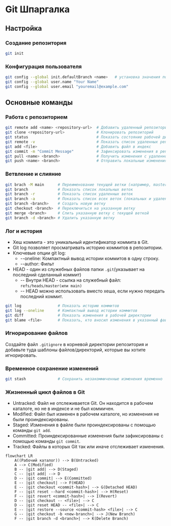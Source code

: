 # Git Шпаргалка

## Настройка

### Создание репозитория

```bash
git init
```

### Конфигурация пользователя

```bash
git config --global init.defaultBranch <name>	# установка значения по умолчанию для имени ветки при создании нового репозитория (например, master/main/trunk/development)
git config --global user.name "Your Name"
git config --global user.email "youremail@example.com"
```

## Основные команды

### Работа с репозиторием

```bash
git remote add <name> <repository-url>  # Добавить удаленный репозиторий, `<name>` - имя, которое вы выбираете для удаленного репозитория
git clone <repository-url>              # Клонировать репозиторий
git status                              # Показать состояние рабочей директории
git remote -v                           # Показать список удаленных репозиториев
git add <file>                          # Добавить файл в индекс
git commit -m "Commit Message"          # Зафиксировать изменения в репозитории
git pull <name> <branch>                # Получить изменения с удаленного репозитория и объединить их с локальной веткой, `<branch>` - имя ветки, с которой вы хотите работать.
git push <name> <branch>                # Отправить локальные изменения на удаленный репозиторий
```

### Ветвление и слияние

```bash
git brach -M main      # Переименование текущей ветки (например, master -> main)
git branch             # Показать список локальных веток
git branch -r          # Показать список удаленных веток
git branch -a          # Показать список всех веток (локальных и удаленных)
git branch <branch>    # Создать новую ветку
git checkout <branch>  # Переключиться на указанную ветку
git merge <branch>     # Слить указанную ветку с текущей веткой
git branch -d <branch> # Удалить указанную ветку
```

### Лог и история

* Хеш коммита - это уникальный идентификатор коммита в Git.
* Git log позволяет просматривать историю коммитов в репозитории.
* Ключевые опции git log:  
    - --oneline: Компактный вывод истории коммитов в одну строку.  
    - --author: Фильт  
* HEAD - один из служебных файлов папки `.git`(указывает на последний сделанный коммит)  
    - -- Внутри HEAD - ссылка на служебный файл: `refs/heads/master(или main)`
    - -- HEAD можно использовать вместо хеша, если нужно передать последний коммит.

```bash
git log                # Показать историю коммитов
git log --oneline      # Компактный вывод истории коммитов
git diff               # Показать изменения в рабочей директории
git blame <file>       # Показать, кто вносил изменения в указанный файл
```

### Игнорирование файлов

Создайте файл `.gitignore` в корневой директории репозитория и добавьте туда шаблоны файлов/директорий, которые вы хотите игнорировать.

### Временное сохранение изменений
```bash
git stash              # Сохранить незакоммиченные изменения временно
```

### Жизненный цикл файлов в Git

* Untracked: Файл не отслеживается Git. Он находится в рабочем каталоге, но не в индексе и не был коммичен.
* Modified: Файл был изменен в рабочем каталоге, но изменения не были проиндексированы.
* Staged: Изменения в файле были проиндексированы с помощью команды `git add`.
* Committed: Проиндексированные изменения были зафиксированы с помощью команды `git commit`.
* Tracked: Файлы в которых Git так или иначе отслеживает изменения.

```mermaid
flowchart LR
    A((Рабочий каталог)) --> B(Untracked)
    A --> C(Modified)
    B -- |git add| --> D(Staged)
    C -- |git add| --> D
    D -- |git commit| --> E(Committed)
    E -- |git checkout| --> F(HEAD)
    E -- |git checkout <commit-hash>| --> G(Detached HEAD)
    F -- |git reset --hard <commit-hash>| --> H(Reset)
    F -- |git revert <commit-hash>| --> I(Revert)
    D -- |git checkout -- <file>| --> C
    D -- |git reset HEAD -- <file>| --> C
    E -- |git restore --source <commit-hash> <file>| --> C
    G -- |git checkout -b <new-branch>| --> J(New Branch)
    F -- |git branch -d <branch>| --> K(Delete Branch)
```
